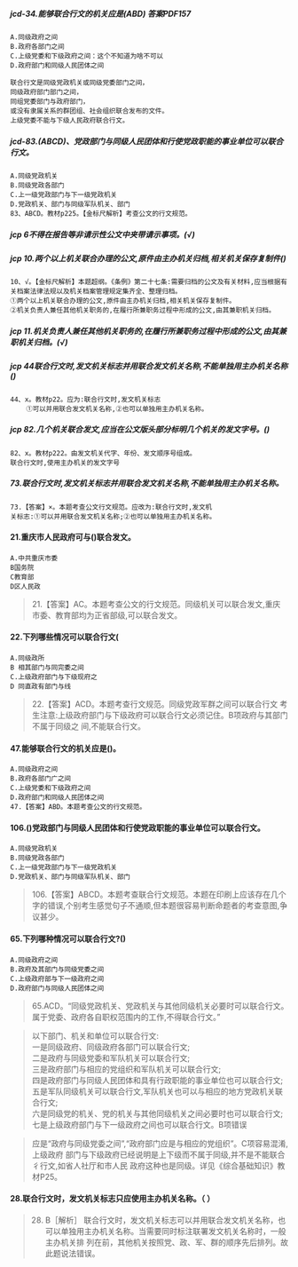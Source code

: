 ##### jcd-34.能够联合行文的机关应是(ABD) 答案PDF157
    A.同级政府之间
    B.政府各部门之间
    C.上级党委和下级政府之间：这个不知道为啥不可以
    D.政府部门和同级人民团体之间
    
    联合行文是同级党政机关或同级党委部门之间，
    同级政府部门部门之间，
    同组党委部门与政府部门，
    或没有隶属关系的群团组、社会组织联合发布的文件。　　
    上级党委不能与下级人民政府联合行文。

    
##### jcd-83.(ABCD)、党政部门与同级人民团体和行使党政职能的事业单位可以联合行文。
    A.同级党政机关
    B.同级党政各部门
    C.上一级党政部门与下一级党政机关
    D.党政机关、部门与同级军队机关、部门    
    83、ABCD。教材p225。【金标尺解析】考查公文的行文规范。
    
##### jcp 6不得在报告等非请示性公文中夹带请示事项。(√)    

##### jcp 10.两个以上机关联合办理的公文,原件由主办机关归档,相关机关保存复制件()
    10、√。【金标尺解析】本题超纲。《条例》第二十七条:需要归档的公文及有关材料,应当根据有关档案法律法规以及机关档案管理规定集齐全、整理归档。
    ①两个以上机关联合办理的公文,原件由主办机关归档,相关机关保存复制件。
    ②机关负责人兼任其他机关职务的,在履行所兼职务过程中形成的公文,由其兼职机关归档。
    
##### jcp 11.机关负责人兼任其他机关职务的,在履行所兼职务过程中形成的公文,由其兼职机关归档。(√)

    
##### jcp 44联合行文时,发文机关标志并用联合发文机关名称,不能单独用主办机关名称()
    44、x。教材p22。应为:联合行文时,发文机关标志
        ①可以并用联合发文机关名称,②也可以单独用主办机关名称。

##### jcp 82.几个机关联合发文,应当在公文版头部分标明几个机关的发文字号。()
    82、x。教材p222。由发文机关代字、年份、发文顺序号组成。
    联合行文时,使用主办机关的发文字号
    
##### 73.联合行文时,发文机关标志并用联合发文机关名称,不能单独用主办机关名称。
    73.【答案】×。本题考查公文行文规范。应改为:联合行文时,发文机
    关标志:①可以并用联合发文机关名称;②也可以单独用主办机关名称。

#### 21.重庆市人民政府可与()联合发文。
    A.中共重庆市委
    B国务院
    C教育部
    D区人民政

>   21.【答案】AC。本题考查公文的行文规范。同级机关可以联合发文,重庆
市委、教育部均为正省部级,可以联合发文。

#### 22.下列哪些情况可以联合行文(
    A.同级政所
    B 相其部门与同完委之间
    C.上级政府部门与下级现府之
    D 同直政有部门与线

>   22.【答案】ACD。本题考查行文规范。同级党政军群之间可以联合行文
考生注意:上级政府部门与下级政府可以联合行文必须记住。B项政府与其部门不属于同级之
间,不能联合行文。

#### 47.能够联合行文的机关应是()。
    A.同级政府之间
    B.政府各部门广之间
    C.上级党委和下级政府之间
    D.政府部门和同级人民团体之间
    47.【答案】ABD。本题考查公文的行文规范。

#### 106.()党政部门与同级人民团体和行使党政职能的事业单位可以联合行文。
    A.同级党政机关
    B.同级党政各部门
    C.上一级党政部门与下一级党政机关
    D.党政机关、部门与同级军队机关、部门

>   106.【答案】ABCD。本题考查联合行文规范。本题在印刷上应该存在几个
字的错误,个别考生感觉句子不通顺,但本题很容易判断命题者的考查意图,争议甚少。


#### 65.下列哪种情况可以联合行文?()
    A.同级政府之间
    B.政府及其部门与同级党委之间
    C.上级政府部与下一级政府之间
    D.政府部门与同级人民团体之间
>   65.ACD。“同级党政机关、党政机关与其他同级机关必要时可以联合行文。
属于党委、政府各自职权范围内的工作,不得联合行文。”

>   以下部门、机关和单位可以联合行文:     
一是同级政府、同级政府各部门可以联合行文;     
二是政府与同级党委和军队机关可以联合行文;     
三是政府部门与相应的党组织和军队机关可以联合行文;     
四是政府部门与同级人民团体和具有行政职能的事业单位也可以联合行文;     
五是军队同级机关可以联合行文,军队机关也可以与相应的地方党政机关联合行文;     
六是同级党的机关、党的机关与其他同级机关之间必要时也可以联合行文;     
七是上级政府部门与下一级政府之间也可以联合行文。B项错误     

>   应是“政府与同级党委之间”,“政府部门应是与相应的党组织”。C项容易混淆,上级政府
部门与下级政府已经说明是上下级而不属于同级,并不是不能联合彳行文,如省人社厅和市人民
政府这种也是同级。详见《综合基础知识》教材P25。

#### 28.联合行文时，发文机关标志只应使用主办机关名称。（ ）
>   28. B［解析］ 联合行文时，发文机关标志可以并用联合发文机关名称，也
    可以单独用主办机关名称。当需要同时标注联署发文机关名称时，一般主办机关排
    列在前，其他机关按照党、政、军、群的顺序先后排列。故此题说法错误。



